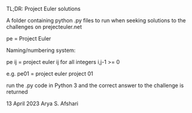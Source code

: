 TL;DR: Project Euler solutions

A folder containing python .py files to run when seeking solutions to the challenges on prejecteuler.net

pe = Project Euler

Naming/numbering system:

pe ij = project euler ij for all integers i,j-1 >= 0

e.g.
  pe01 = project euler project 01

run the .py code in Python 3 and the correct answer to the challenge is returned

13 April 2023
Arya S. Afshari
